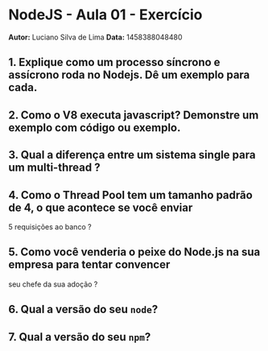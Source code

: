 # NodeJS - Aula 01 - Exercício
**Autor:** Luciano Silva de Lima
**Data:** 1458388048480

## 1. Explique como um processo síncrono e assícrono roda no Nodejs. Dê um exemplo para cada.
## 2. Como o V8 executa javascript? Demonstre um exemplo com código ou exemplo.
## 3. Qual a diferença entre um sistema single para um multi-thread ?
## 4. Como o Thread Pool tem um tamanho padrão de 4, o que acontece se você enviar 
5 requisições ao banco ? 
## 5. Como você venderia o peixe do Node.js na sua empresa para tentar convencer
seu chefe da sua adoção ?
## 6. Qual a versão do seu `node`?
## 7. Qual a versão do seu `npm`?
